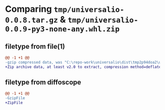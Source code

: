 # Comparing `tmp/universalio-0.0.8.tar.gz` & `tmp/universalio-0.0.9-py3-none-any.whl.zip`

## filetype from file(1)

```diff
@@ -1 +1 @@
-gzip compressed data, was "C:\repo-work\universalio\dist\tmp2p94doa2\universalio-0.0.8.tar", last modified: Wed Jul  6 17:59:46 2022, max compression
+Zip archive data, at least v2.0 to extract, compression method=deflate
```

## filetype from diffoscope

```diff
@@ -1 +1 @@
-GzipFile
+ZipFile
```


